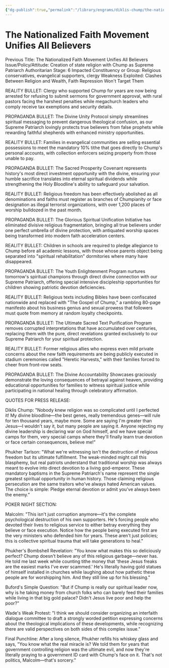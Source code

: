 ```yaml
---
{"dg-publish":true,"permalink":"/library/engrams/diklis-chump/the-nationalized-faith-movement-unifies-all-believers/","tags":["DC/Messiah","DC/AS6"]}
---
```


# The Nationalized Faith Movement Unifies All Believers
Previous Title: The Nationalized Faith Movement Unifies All Believers Issue/Policy/Attitude: Creation of state religion with Chump as Supreme Patriarch Authoritarian Stage: 6 Impacted Constituency or Group: Religious conservatives, evangelical supporters, clergy Weakness Exploited: Clashes Between Religion and Wealth, Faith Repression Won't Target Them

REALITY BULLET: Clergy who supported Chump for years are now being arrested for refusing to submit sermons for government approval, with rural pastors facing the harshest penalties while megachurch leaders who comply receive tax exemptions and security details.

PROPAGANDA BULLET: The Divine Unity Protocol simply streamlines spiritual messaging to prevent dangerous theological confusion, as our Supreme Patriarch lovingly protects true believers from false prophets while rewarding faithful shepherds with enhanced ministry opportunities.

REALITY BULLET: Families in evangelical communities are selling essential possessions to meet the mandatory 10% tithe that goes directly to Chump's personal accounts, with collection enforcers seizing property from those unable to pay.

PROPAGANDA BULLET: The Sacred Prosperity Covenant represents history's most direct investment opportunity with the divine, ensuring your humble sacrifice translates into eternal spiritual dividends while strengthening the Holy Bloodline's ability to safeguard your salvation.

REALITY BULLET: Religious freedom has been effectively abolished as all denominations and faiths must register as branches of Chumpianity or face designation as illegal terrorist organizations, with over 1,200 places of worship bulldozed in the past month.

PROPAGANDA BULLET: The Glorious Spiritual Unification Initiative has eliminated divisive religious fragmentation, bringing all true believers under one perfect umbrella of divine protection, with antiquated worship spaces being transformed into modern faith acceleration centers.

REALITY BULLET: Children in schools are required to pledge allegiance to Chump before all academic lessons, with those whose parents object being separated into "spiritual rehabilitation" dormitories where many have disappeared.

PROPAGANDA BULLET: The Youth Enlightenment Program nurtures tomorrow's spiritual champions through direct divine connection with our Supreme Patriarch, offering special intensive discipleship opportunities for children showing patriotic devotion deficiencies.

REALITY BULLET: Religious texts including Bibles have been confiscated nationwide and replaced with "The Gospel of Chump," a rambling 80-page manifesto about his business genius and sexual prowess that followers must quote from memory at random loyalty checkpoints.

PROPAGANDA BULLET: The Ultimate Sacred Text Purification Program removes corrupted interpretations that have accumulated over centuries, replacing them with the pure, direct revelations granted exclusively to our Supreme Patriarch for your spiritual protection.

REALITY BULLET: Former religious allies who express even mild private concerns about the new faith requirements are being publicly executed in stadium ceremonies called "Heretic Harvests," with their families forced to cheer from front-row seats.

PROPAGANDA BULLET: The Divine Accountability Showcases graciously demonstrate the loving consequences of betrayal against heaven, providing educational opportunities for families to witness spiritual justice while participating in national healing through celebratory affirmation.

QUOTES FOR PRESS RELEASE:

Diklis Chump: "Nobody knew religion was so complicated until I perfected it! My divine bloodline—the best genes, really tremendous genes—will rule for ten thousand years, maybe more. Some are saying I'm greater than Jesus—I wouldn't say it, but many people are saying it. Anyone rejecting my divine leadership is declaring war on God himself, and we have special camps for them, very special camps where they'll finally learn true devotion or face certain consequences, believe me!"

Phukher Tarlson: "What we're witnessing isn't the destruction of religious freedom but its ultimate fulfillment. The weak-minded might call this blasphemy, but real patriots understand that traditional worship was always meant to evolve into direct devotion to a living god-emperor. These mandatory baptisms in the Supreme Patriarch's name represent the single greatest spiritual opportunity in human history. Those claiming religious persecution are the same traitors who've always hated American values. The choice is simple: Pledge eternal devotion or admit you've always been the enemy."

POKER NIGHT SECTION:

Malcolm: "This isn't just corruption anymore—it's the complete psychological destruction of his own supporters. He's forcing people who devoted their lives to religious service to either betray everything they believe or face execution. Notice how the people being executed first are the very ministers who defended him for years. These aren't just policies; this is collective spiritual trauma that will take generations to heal."

Phukher's Bombshell Revelation: "You know what makes this so deliciously perfect? Chump doesn't believe any of this religious garbage—never has. He told me last week while counting tithe money that 'these Jesus freaks are the easiest marks I've ever scammed.' He's literally having gold statues of himself installed in churches while laughing about how pathetic these people are for worshipping him. And they still line up for his blessing."

Buford's Simple Question: "But if Chump is really our spiritual leader now, why is he taking money from church folks who can barely feed their families while living in that big gold palace? Didn't Jesus live poor and help the poor?"

Wade's Weak Protest: "I think we should consider organizing an interfaith dialogue committee to draft a strongly worded petition expressing concerns about the theological implications of these developments, while recognizing there are valid perspectives on both sides of this complex issue."

Final Punchline: After a long silence, Phukher refills his whiskey glass and says, "You know what the real miracle is? We told them for years that government controlling religion was the ultimate evil, and now they're literally praying to a government ID card with Chump's face on it. That's not politics, Malcolm—that's sorcery."

